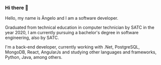 ### Hi there 👋

Hello, my name is Ângelo and I am a software developer.

Graduated from technical education in computer technician by SATC in the year 2020, I am currently pursuing a bachelor's degree in software engineering, also by SATC.

I'm a back-end developer, currently working with .Net, PostgreSQL, MongoDB, React, AngularJs and studying other languages and frameworks, Python, Java, among others.

<!--
**angelum23/angelum23** is a ✨ _special_ ✨ repository because its `README.md` (this file) appears on your GitHub profile.
-->
